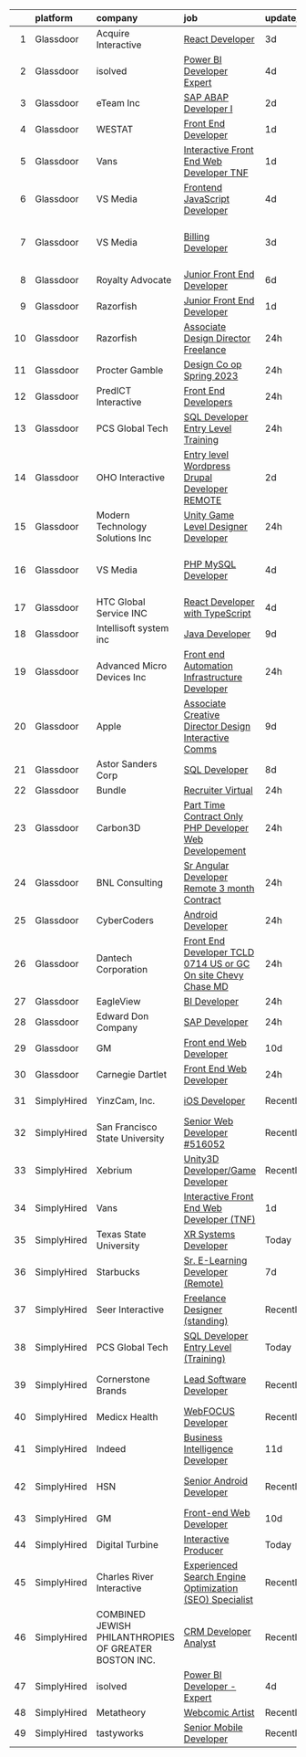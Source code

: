 

|    | platform    | company                                               | job                                                                                                                                                                                                                                                                                                                                                                                                                                                                                                                                                                                                                                                                                                                                                                                                                                                                                                                                                                                                                                                                                                                                                                                                                                                                                                                                                                      | update_time   | location                          |
|---:|:------------|:------------------------------------------------------|:-------------------------------------------------------------------------------------------------------------------------------------------------------------------------------------------------------------------------------------------------------------------------------------------------------------------------------------------------------------------------------------------------------------------------------------------------------------------------------------------------------------------------------------------------------------------------------------------------------------------------------------------------------------------------------------------------------------------------------------------------------------------------------------------------------------------------------------------------------------------------------------------------------------------------------------------------------------------------------------------------------------------------------------------------------------------------------------------------------------------------------------------------------------------------------------------------------------------------------------------------------------------------------------------------------------------------------------------------------------------------|:--------------|:----------------------------------|
|  1 | Glassdoor   | Acquire Interactive                                   | [React Developer](https://www.glassdoor.com/partner/jobListing.htm?pos=104&ao=1110586&s=58&guid=00000182de0e46aeaf4c8b70ba39e16a&src=GD_JOB_AD&t=SR&vt=w&ea=1&cs=1_6d29759c&cb=1661582854193&jobListingId=1008089027551&cpc=C4A69CCDBB3B9599&jrtk=3-0-1gbf0shmgi7m7801-1gbf0shn5g4d9800-be800c2b96278f59--6NYlbfkN0AO-lx13pzomzdSppJUWL3QXsQT8oyFk4U4LWH8QC50CgncZeBqRlX7PYkTXRkCBQv2GYkHVIucTqERecoF3OXz55I3UmI-hahhcubaq0vMjbxwCtrFqAPKgs7CyupOa4GijRp6O4g4SzrV1uoVr8A34IZ_FzDg_AP4U9CJ5Fb4XeIR3tdRMAjr0-fMR2Qr2eivOTxlMBTDEim8Kao1X-ZRWUN7z28aop6bCJO7ul0DOmQzOEjWTd2yZFDNREkt8sN1EL4Yc5Mi8BIP5cYxsrY-g8nm2C_N9w6GaF-QM3R65fpEOxJ3OCVx_8YB4sloJsNoFD5vvlXteE5Agw39n1xlbk7vvjwP5o9SSH8LZN_6G7l3Gm9YIaAzIahszaZAllTwQzc3wKxdZGDUL1-HiDJvgGmEr2FFeQmeWM-eOrlq1y4ZvvQyR1Q_B096fuCXe1oGFwLyblHs1rr7VBs7Xc_zQ_GfPRvnsSwDQTsHIqx3Ruc5YUkIcGLukDQ8PL6vZDI%3D)                                                                                                                                                                                                                                                                                                                                                                                                                                                                                                                 | 3d            | Remote                            |
|  2 | Glassdoor   | isolved                                               | [Power BI Developer   Expert](https://www.glassdoor.com/partner/jobListing.htm?pos=105&ao=1110586&s=58&guid=00000182de0e46aeaf4c8b70ba39e16a&src=GD_JOB_AD&t=SR&vt=w&ea=1&cs=1_b9fc961d&cb=1661582854193&jobListingId=1008086038764&cpc=32EE424DE2B657EB&jrtk=3-0-1gbf0shmgi7m7801-1gbf0shn5g4d9800-1eeaffd36fee68eb--6NYlbfkN0BEiXzCIwcbKr5ayBEkunnsXndc8R7OHjtGbRXojM3MoXlr7HGJXBB6IKrFI0bGnwVJE_8s5TkIbrQGBkOraMNjsi-5jIzt1M9j3Sh8htqu-u7EXN2h1IKeH_CetvL7PZTZhcG_DR5kco1QXkP6dzcUkqRvlKrjxI71P57PlKkf8dyStPRVXIb9AZFSbEA9fzPj_A4J8o80jwmWKt9zlxopAoay1q6QsbPNiNwLVx0xSzf2ociwHlm5sP5-TXHhqGtOgoemVme38ih92j_LgtmGBa7CbiJDdVdQmaqfdjizApuUDpiSk0guUeD9y5n8NMjQRhewJB9rpCr_p7oMCkk7OgGaUodK_UhZh6RZMdhOAWwGppdGEnjWdtqIu5y_8ODPIg1AKZuiNNI8HuLD-7qnBewXmyqVksNn4y8DcPby4wH7qZ35IAh6mIz4RJ15iYcDXkX7CRQAF-wMSB1tLj-IqMAs0LDsFz-n_M_QfXYouW3cPtARl1_p-tOQwFLlMNju1fjMIwO3SujBvbiAJ_TvFVgWqrfMmNFx61OtKsLWzFtZRALoSzKl)                                                                                                                                                                                                                                                                                                                                                                                                                                                   | 4d            | Remote                            |
|  3 | Glassdoor   | eTeam Inc                                             | [SAP ABAP Developer I](https://www.glassdoor.com/partner/jobListing.htm?pos=106&ao=1110586&s=58&guid=00000182de0e46aeaf4c8b70ba39e16a&src=GD_JOB_AD&t=SR&vt=w&ea=1&cs=1_5818f87b&cb=1661582854193&jobListingId=1008091484137&cpc=9908D8D4413DBB8A&jrtk=3-0-1gbf0shmgi7m7801-1gbf0shn5g4d9800-e5dd2ef8bd15968c--6NYlbfkN0BrebvuryEatuNHUHZCAQUz0OnV0ltSPb-mADEOcHGVouHTChdV6l5pkFLEBsF1y4b_TqZQmTWDcgYyTbs3qRlnwTEtmkPumUUZye92DyBt-DYdA679LDwWP10pKMH8J1hRuQj8Oqss8GfLh-BoGZfbkb6XK4wfZu1MTwHcb_juhNQTabcaUUZqy_mG-ywneul1FF2qC2tGwEq7dorc16vXTpiZcUL-lskpoTBx84zPUGuZB_ds6egktwLGlI_CVxLEGQpnlzfQouW4tAAYZFNPwofMVZUMfR3_PcV-6WeTbTIAPecAEuiee4dsF9q6ZuDVB1-V--ZaCNNfbzRLpY1ce71P2-B_VDhWLn_Ys5lLQ-mKflnsX9DfE278ofFVf046_WxfMi8gsswSDJO8g8SxMh4op7xdZ_4O5m5b7_OeP1JSPYJ9w3xiYYowmeIdj6U1AePWrM-2hHywxcnblKxurdI00tbnlY3QQ_sksmo4mRMF1PtHq0Ey7XhDjsqTYas%3D)                                                                                                                                                                                                                                                                                                                                                                                                                                                                                                            | 2d            | Remote                            |
|  4 | Glassdoor   | WESTAT                                                | [Front End Developer](https://www.glassdoor.com/partner/jobListing.htm?pos=121&ao=1136043&s=58&guid=00000182de0e46aeaf4c8b70ba39e16a&src=GD_JOB_AD&t=SR&vt=w&cs=1_f2b96eb5&cb=1661582854195&jobListingId=1008095289019&jrtk=3-0-1gbf0shmgi7m7801-1gbf0shn5g4d9800-31c521df59278770-)                                                                                                                                                                                                                                                                                                                                                                                                                                                                                                                                                                                                                                                                                                                                                                                                                                                                                                                                                                                                                                                                                     | 1d            | Rockville, MD                     |
|  5 | Glassdoor   | Vans                                                  | [Interactive Front End Web Developer  TNF ](https://www.glassdoor.com/partner/jobListing.htm?pos=110&ao=1136043&s=58&guid=00000182de0e46aeaf4c8b70ba39e16a&src=GD_JOB_AD&t=SR&vt=w&cs=1_ba8b9a52&cb=1661582854194&jobListingId=1008093174988&jrtk=3-0-1gbf0shmgi7m7801-1gbf0shn5g4d9800-e6483f1bdb7074da-)                                                                                                                                                                                                                                                                                                                                                                                                                                                                                                                                                                                                                                                                                                                                                                                                                                                                                                                                                                                                                                                               | 1d            | Denver, CO                        |
|  6 | Glassdoor   | VS Media                                              | [Frontend JavaScript Developer](https://www.glassdoor.com/partner/jobListing.htm?pos=109&ao=1136043&s=58&guid=00000182de0e46aeaf4c8b70ba39e16a&src=GD_JOB_AD&t=SR&vt=w&ea=1&cs=1_cd700db9&cb=1661582854194&jobListingId=1008087306672&jrtk=3-0-1gbf0shmgi7m7801-1gbf0shn5g4d9800-768f20a6af244237-)                                                                                                                                                                                                                                                                                                                                                                                                                                                                                                                                                                                                                                                                                                                                                                                                                                                                                                                                                                                                                                                                      | 4d            | Manhattan                         |
|  7 | Glassdoor   | VS Media                                              | [Billing Developer](https://www.glassdoor.com/partner/jobListing.htm?pos=126&ao=1136043&s=58&guid=00000182de0e46aeaf4c8b70ba39e16a&src=GD_JOB_AD&t=SR&vt=w&ea=1&cs=1_64787683&cb=1661582854195&jobListingId=1008087893189&jrtk=3-0-1gbf0shmgi7m7801-1gbf0shn5g4d9800-c512afdb58ffe617-)                                                                                                                                                                                                                                                                                                                                                                                                                                                                                                                                                                                                                                                                                                                                                                                                                                                                                                                                                                                                                                                                                  | 3d            | Westlake Village, Los Angeles, CA |
|  8 | Glassdoor   | Royalty Advocate                                      | [Junior Front End Developer](https://www.glassdoor.com/partner/jobListing.htm?pos=120&ao=1136043&s=58&guid=00000182de0e46aeaf4c8b70ba39e16a&src=GD_JOB_AD&t=SR&vt=w&ea=1&cs=1_127eb559&cb=1661582854195&jobListingId=1008082551879&jrtk=3-0-1gbf0shmgi7m7801-1gbf0shn5g4d9800-65f2c3bfd65b475f-)                                                                                                                                                                                                                                                                                                                                                                                                                                                                                                                                                                                                                                                                                                                                                                                                                                                                                                                                                                                                                                                                         | 6d            | Dallas, TX                        |
|  9 | Glassdoor   | Razorfish                                             | [Junior Front End Developer](https://www.glassdoor.com/partner/jobListing.htm?pos=108&ao=1136043&s=58&guid=00000182de0e46aeaf4c8b70ba39e16a&src=GD_JOB_AD&t=SR&vt=w&ea=1&cs=1_c2ca3c6a&cb=1661582854193&jobListingId=1008095528758&jrtk=3-0-1gbf0shmgi7m7801-1gbf0shn5g4d9800-6aa135de0bb12886-)                                                                                                                                                                                                                                                                                                                                                                                                                                                                                                                                                                                                                                                                                                                                                                                                                                                                                                                                                                                                                                                                         | 1d            | Miami, FL                         |
| 10 | Glassdoor   | Razorfish                                             | [Associate Design Director  Freelance ](https://www.glassdoor.com/partner/jobListing.htm?pos=122&ao=1136043&s=58&guid=00000182de0e46aeaf4c8b70ba39e16a&src=GD_JOB_AD&t=SR&vt=w&cs=1_6d830ba3&cb=1661582854195&jobListingId=1008097942824&jrtk=3-0-1gbf0shmgi7m7801-1gbf0shn5g4d9800-636e97897d2f99ca-)                                                                                                                                                                                                                                                                                                                                                                                                                                                                                                                                                                                                                                                                                                                                                                                                                                                                                                                                                                                                                                                                   | 24h           | Miami, FL                         |
| 11 | Glassdoor   | Procter   Gamble                                      | [Design Co op Spring 2023](https://www.glassdoor.com/partner/jobListing.htm?pos=117&ao=1136043&s=58&guid=00000182de0e46aeaf4c8b70ba39e16a&src=GD_JOB_AD&t=SR&vt=w&cs=1_a019902c&cb=1661582854194&jobListingId=1008097749773&jrtk=3-0-1gbf0shmgi7m7801-1gbf0shn5g4d9800-3b787d080d47c540-)                                                                                                                                                                                                                                                                                                                                                                                                                                                                                                                                                                                                                                                                                                                                                                                                                                                                                                                                                                                                                                                                                | 24h           | Cincinnati, OH                    |
| 12 | Glassdoor   | PredICT Interactive                                   | [Front End Developers](https://www.glassdoor.com/partner/jobListing.htm?pos=118&ao=1136043&s=58&guid=00000182de0e46aeaf4c8b70ba39e16a&src=GD_JOB_AD&t=SR&vt=w&cs=1_7bd55c5c&cb=1661582854195&jobListingId=1008097875851&jrtk=3-0-1gbf0shmgi7m7801-1gbf0shn5g4d9800-dd67de2df04f4066-)                                                                                                                                                                                                                                                                                                                                                                                                                                                                                                                                                                                                                                                                                                                                                                                                                                                                                                                                                                                                                                                                                    | 24h           | Wichita, KS                       |
| 13 | Glassdoor   | PCS Global Tech                                       | [SQL Developer Entry Level  Training ](https://www.glassdoor.com/partner/jobListing.htm?pos=113&ao=1136043&s=58&guid=00000182de0e46aeaf4c8b70ba39e16a&src=GD_JOB_AD&t=SR&vt=w&ea=1&cs=1_94546931&cb=1661582854194&jobListingId=1008097536240&jrtk=3-0-1gbf0shmgi7m7801-1gbf0shn5g4d9800-bdf3007deb1c2081-)                                                                                                                                                                                                                                                                                                                                                                                                                                                                                                                                                                                                                                                                                                                                                                                                                                                                                                                                                                                                                                                               | 24h           | San Francisco, CA                 |
| 14 | Glassdoor   | OHO Interactive                                       | [Entry level Wordpress Drupal Developer   REMOTE](https://www.glassdoor.com/partner/jobListing.htm?pos=114&ao=1136043&s=58&guid=00000182de0e46aeaf4c8b70ba39e16a&src=GD_JOB_AD&t=SR&vt=w&ea=1&cs=1_c211c92b&cb=1661582854194&jobListingId=1008092415352&jrtk=3-0-1gbf0shmgi7m7801-1gbf0shn5g4d9800-25cbbba374a27769-)                                                                                                                                                                                                                                                                                                                                                                                                                                                                                                                                                                                                                                                                                                                                                                                                                                                                                                                                                                                                                                                    | 2d            | Somerville, MA                    |
| 15 | Glassdoor   | Modern Technology Solutions  Inc                      | [Unity Game Level Designer  Developer](https://www.glassdoor.com/partner/jobListing.htm?pos=101&ao=1110586&s=58&guid=00000182de0e46aeaf4c8b70ba39e16a&src=GD_JOB_AD&t=SR&vt=w&cs=1_e1041a87&cb=1661582854192&jobListingId=1008096394708&cpc=59DF70BB7E75A6DF&jrtk=3-0-1gbf0shmgi7m7801-1gbf0shn5g4d9800-8663ab33f28013ce--6NYlbfkN0C26OT7h5zXl7z1yVTYwN1d43osiYS9hmGqw_eY7i5KFzRWaSyxghJjTLzNEsEWeJhbfdP5IgCLf_6XOYr5ayiMPPmKA0qlmbPqS2JZj47kCsTVTYreQdg0_S8Nn4XjQXJOYA8MvzS1HSw5wMB4wuXOAzLR0c3MB2XsCjcNdS0go9NBFFJ4ZpURhwoyFrFMPYw-Xhq3rJxGn6x_AQAXFri4Gi1EIcAAftrfw65ylaisvEeoWUe-yYr0sl9a2htNGQbGbDR1EYU4tUK6MozO5FszKalmCd3O3AIq9y8G4_xov8TSjAMZN4eofxL2FQjQA90jUORlHuhJdyBYOsXmyTnra4j_6UP6JsuSbG1jG--i_4qj5gGu0_mq5eqclH1N9y6RWNAT0tT1UD8QppXSbeMI_f99bU10Y5JjykMHdEYdirTRqVh4QQn3TdCu7dG_35I%3D)                                                                                                                                                                                                                                                                                                                                                                                                                                                                                                                                                                 | 24h           | Alexandria, VA                    |
| 16 | Glassdoor   | VS Media                                              | [PHP MySQL Developer](https://www.glassdoor.com/partner/jobListing.htm?pos=112&ao=1136043&s=58&guid=00000182de0e46aeaf4c8b70ba39e16a&src=GD_JOB_AD&t=SR&vt=w&ea=1&cs=1_bd93468d&cb=1661582854194&jobListingId=1008087306669&jrtk=3-0-1gbf0shmgi7m7801-1gbf0shn5g4d9800-6aa3cd44c8852899-)                                                                                                                                                                                                                                                                                                                                                                                                                                                                                                                                                                                                                                                                                                                                                                                                                                                                                                                                                                                                                                                                                | 4d            | Westlake Village, Los Angeles, CA |
| 17 | Glassdoor   | HTC Global Service INC                                | [React Developer with TypeScript](https://www.glassdoor.com/partner/jobListing.htm?pos=125&ao=1136043&s=58&guid=00000182de0e46aeaf4c8b70ba39e16a&src=GD_JOB_AD&t=SR&vt=w&ea=1&cs=1_78a0c41b&cb=1661582854195&jobListingId=1008086473504&jrtk=3-0-1gbf0shmgi7m7801-1gbf0shn5g4d9800-2f0ddce5b9aa7a09-)                                                                                                                                                                                                                                                                                                                                                                                                                                                                                                                                                                                                                                                                                                                                                                                                                                                                                                                                                                                                                                                                    | 4d            | Remote                            |
| 18 | Glassdoor   | Intellisoft system inc                                | [Java Developer](https://www.glassdoor.com/partner/jobListing.htm?pos=116&ao=1136043&s=58&guid=00000182de0e46aeaf4c8b70ba39e16a&src=GD_JOB_AD&t=SR&vt=w&ea=1&cs=1_00f4097f&cb=1661582854194&jobListingId=1008076578004&jrtk=3-0-1gbf0shmgi7m7801-1gbf0shn5g4d9800-7cee573845eef606-)                                                                                                                                                                                                                                                                                                                                                                                                                                                                                                                                                                                                                                                                                                                                                                                                                                                                                                                                                                                                                                                                                     | 9d            | Remote                            |
| 19 | Glassdoor   | Advanced Micro Devices  Inc                           | [Front end Automation Infrastructure Developer](https://www.glassdoor.com/partner/jobListing.htm?pos=128&ao=1136043&s=58&guid=00000182de0e46aeaf4c8b70ba39e16a&src=GD_JOB_AD&t=SR&vt=w&cs=1_ec9222c0&cb=1661582854196&jobListingId=1008097755649&jrtk=3-0-1gbf0shmgi7m7801-1gbf0shn5g4d9800-5614a0fb37a6e3ae-)                                                                                                                                                                                                                                                                                                                                                                                                                                                                                                                                                                                                                                                                                                                                                                                                                                                                                                                                                                                                                                                           | 24h           | Wakefield, WA                     |
| 20 | Glassdoor   | Apple                                                 | [Associate Creative Director  Design  Interactive Comms](https://www.glassdoor.com/partner/jobListing.htm?pos=127&ao=1136043&s=58&guid=00000182de0e46aeaf4c8b70ba39e16a&src=GD_JOB_AD&t=SR&vt=w&cs=1_40686171&cb=1661582854195&jobListingId=1008077637787&jrtk=3-0-1gbf0shmgi7m7801-1gbf0shn5g4d9800-db0ab7f1b52bf141-)                                                                                                                                                                                                                                                                                                                                                                                                                                                                                                                                                                                                                                                                                                                                                                                                                                                                                                                                                                                                                                                  | 9d            | Cupertino, CA                     |
| 21 | Glassdoor   | Astor   Sanders Corp                                  | [SQL Developer](https://www.glassdoor.com/partner/jobListing.htm?pos=119&ao=1136043&s=58&guid=00000182de0e46aeaf4c8b70ba39e16a&src=GD_JOB_AD&t=SR&vt=w&ea=1&cs=1_8956afaf&cb=1661582854195&jobListingId=1008078208056&jrtk=3-0-1gbf0shmgi7m7801-1gbf0shn5g4d9800-d59503d90509cf67-)                                                                                                                                                                                                                                                                                                                                                                                                                                                                                                                                                                                                                                                                                                                                                                                                                                                                                                                                                                                                                                                                                      | 8d            | Remote                            |
| 22 | Glassdoor   | Bundle                                                | [Recruiter  Virtual ](https://www.glassdoor.com/partner/jobListing.htm?pos=115&ao=1136043&s=58&guid=00000182de0e46aeaf4c8b70ba39e16a&src=GD_JOB_AD&t=SR&vt=w&ea=1&cs=1_3eeb5a84&cb=1661582854194&jobListingId=1008097700774&jrtk=3-0-1gbf0shmgi7m7801-1gbf0shn5g4d9800-ca5aa58577ee571d-)                                                                                                                                                                                                                                                                                                                                                                                                                                                                                                                                                                                                                                                                                                                                                                                                                                                                                                                                                                                                                                                                                | 24h           | Remote                            |
| 23 | Glassdoor   | Carbon3D                                              | [Part Time Contract Only   PHP Developer  Web Developement](https://www.glassdoor.com/partner/jobListing.htm?pos=129&ao=1136043&s=58&guid=00000182de0e46aeaf4c8b70ba39e16a&src=GD_JOB_AD&t=SR&vt=w&cs=1_22686706&cb=1661582854196&jobListingId=1008097145495&jrtk=3-0-1gbf0shmgi7m7801-1gbf0shn5g4d9800-f68ca6456ebcf94e-)                                                                                                                                                                                                                                                                                                                                                                                                                                                                                                                                                                                                                                                                                                                                                                                                                                                                                                                                                                                                                                               | 24h           | Redwood City, CA                  |
| 24 | Glassdoor   | BNL Consulting                                        | [Sr  Angular Developer  Remote  3 month Contract ](https://www.glassdoor.com/partner/jobListing.htm?pos=103&ao=1110586&s=58&guid=00000182de0e46aeaf4c8b70ba39e16a&src=GD_JOB_AD&t=SR&vt=w&ea=1&cs=1_ea8618e5&cb=1661582854193&jobListingId=1008096604391&cpc=A0637F14311B9419&jrtk=3-0-1gbf0shmgi7m7801-1gbf0shn5g4d9800-9ccd2909502f4acc--6NYlbfkN0C_eQCgnQ3dunn2kgXxy7uUxBB8Rm9uGSd45wqHXb30YkCqbMQy-lDoilpx61WSgcDk9U_DrPzKvnYlAi1-wQf44upjKCmG4nUZ-K7-LfIfob88JOuWN11QomyWAaTAC9JRv5p7yvcXzzC_h0fQTVcmNKW0f30I6P39iyv5yggW6-jgf0JJliIsJA0BO1ERrmhMydBtVfKwBWRPSoPtzM7F-DZCfn2eV9kjgbQ3C2dyhbMNE0jvhZCLNB7hSp1m08dQs1MSHK9teSODTcvC6AKVLgE848m-nAIpeBOmpF5QolNdfNZT2TWCbOt_prFJ_i35g-YM2sLci2s7PN4dkY4QafnPmZEH09L4aijfaBDVcLs47x7oS6-rdy_Nb1Ly9WMSEFxrm4wfcwYwccwYNs-YnuCcGD2dzf8qJ6wfkzjwUsXTPWwcNvwjjUefOmxiy6SB4YsMmtcIDA6ttBAbT-NVvnPDA7c59KOb2ATzSFnP-qo_mXPQKpRPKfnP1jYeTOk%3D)                                                                                                                                                                                                                                                                                                                                                                                                                                                                                | 24h           | Remote                            |
| 25 | Glassdoor   | CyberCoders                                           | [Android Developer](https://www.glassdoor.com/partner/jobListing.htm?pos=107&ao=1110586&s=58&guid=00000182de0e46aeaf4c8b70ba39e16a&src=GD_JOB_AD&t=SR&vt=w&ea=1&cs=1_f633a518&cb=1661582854194&jobListingId=1008097713393&cpc=2CAED5C921A5F994&jrtk=3-0-1gbf0shmgi7m7801-1gbf0shn5g4d9800-2027338c698a3121--6NYlbfkN0CpFJQzrgRR8WqXWK1qKKEqALWJw739KlKqr2H-MSI4eoBlI4EFrmor2FYZMP3muM2VJrtx1SKpXT4p07vKmlPtdCE6r4pKDIrjWBMdRGc-O-SpdJcYDWxROz925dIaahHH7eFPzv1LV8A2K9MavsQNc277aueWE8izyMNm1V7W24jp1Rt4u55WRcIgrh_dgYWYDkARg3ytry70XHowkj5B6jrGZaLg7zyyNQL35gCzbjNhLw-hevmjX4Nx8EM-WV1RAjraFXgJtX33CP2G8YXbVCuEqeDTZMm5s862ctdh753Vsd1VwmZ9ENnRDrFIBiZCsaCgOgLOlNX1KyVf8zHtVYYmmoK2PoGeJ_vJK5iBqsU4Eoa-FDSNyOmvfWU7Rh55bUwi5kA771E7ecU12LOVK-ImqOe1NJf54ZMSubMFRT0HIPLZdp0haeHnCZWb8jHN9u3OviEeM4xx2qTAqv2umz2Ok5zjjliSALyPCukH0Prrwg7vRyvwNhgbAyZ45xv30-5aGh-dOYA5p10_5JB7dLf2yfh1euRIhwk737hqM8KxDpNxdJOVZ9waE-VraJELhM4f40SaNexIrGHd8fMuPs0LYE_OaMdLlqi1XyU6t0gOp3K87n0pQj8oALohJ0AvJQ1O-e_eIrn7mrDAG4zw1R-6FNCloTpJIzB0aXlhJfFWX77rzvO15nyfynsiHQWhWYFCRRAzO90Z7dhasocsHa8tIJqIHQ4-CSBn0bk2-DCb35M5SdfgfH_XewicNzaxLqPKSUXEaAfNZKyh21X674wbh_MgJYcqK4uwr9NaFmbGcUgYpPgleSsnXBNXOyhxqpw6_u4hQyWVo_C5jNUWCotU-5HOJHIvVh4KhoFzPEOEyQ_kW3aqGxKZoBuaE_2N71n1Lrf1gwrTfDUspy7nWekdqv5zCBjbihE7Yu_qjyleydlMfGNOPE693J0fgmKLbhDAGjQOSk04qADrFeHdcBeB92v7QdKdWZzPy4aXEg%3D%3D) | 24h           | Belmont, CA                       |
| 26 | Glassdoor   | Dantech Corporation                                   | [Front End Developer  TCLD 0714     US or GC    On site Chevy Chase  MD](https://www.glassdoor.com/partner/jobListing.htm?pos=102&ao=1110586&s=58&guid=00000182de0e46aeaf4c8b70ba39e16a&src=GD_JOB_AD&t=SR&vt=w&ea=1&cs=1_c439b417&cb=1661582854193&jobListingId=1008096613985&cpc=92BEE8AC7E71C1CB&jrtk=3-0-1gbf0shmgi7m7801-1gbf0shn5g4d9800-157e342930f3b7f3--6NYlbfkN0BTy4Vq3kUv-8E8fBOrhZt-7WJQYqv7u2ur6JnxlE7nq0Vi-lP5L835V_bZXAl64T46L3jws_SIMtyoivqrYiVYJejwMwIF_AMedfTQ700heehfrnQ0Rl6v_loZ3c_KQtvjMlSrauyJJAc9L5IChe7lcL2Sr-HDaNgFLhcAK51oa1NI3BwDbZBo_33eXdVpYV3jrg6S24EcCWIovWsYyfMtCS7FaVo0z4NEuLiPoMp29pAj0ylpLlHQjvHADg9OzR0yher1_EYbTuVGmP7drQEzW_yUoyh5NVjuxxwNHLaxDKHictfhjGWK1ZESSMQ10-_ICOoFcl-YHMXsUdjHbZdXyP5tj0Sd3Vxjzy83vfgYPRjxqbsfXljZs3cYZRwRnXZ7fI3h_-haJ4m0SDrVE9O7pUTgx1UJuNqb4h7ERJd0WnMh83OpMIXWTtffkixrDaH-594eUsfyDO3UMa9BlpRvaB-LHOGh__UDhfFfUOfzSWgbFEIA5i11hs6wVq4hXt1jeb8fDii42Q%3D%3D)                                                                                                                                                                                                                                                                                                                                                                                                                                            | 24h           | Chevy Chase, MD                   |
| 27 | Glassdoor   | EagleView                                             | [BI Developer](https://www.glassdoor.com/partner/jobListing.htm?pos=130&ao=1136043&s=58&guid=00000182de0e46aeaf4c8b70ba39e16a&src=GD_JOB_AD&t=SR&vt=w&cs=1_332a6d31&cb=1661582854196&jobListingId=1008097739506&jrtk=3-0-1gbf0shmgi7m7801-1gbf0shn5g4d9800-c37617210cb55d33-)                                                                                                                                                                                                                                                                                                                                                                                                                                                                                                                                                                                                                                                                                                                                                                                                                                                                                                                                                                                                                                                                                            | 24h           | Remote                            |
| 28 | Glassdoor   | Edward Don   Company                                  | [SAP Developer](https://www.glassdoor.com/partner/jobListing.htm?pos=111&ao=1136043&s=58&guid=00000182de0e46aeaf4c8b70ba39e16a&src=GD_JOB_AD&t=SR&vt=w&ea=1&cs=1_8cdcd11e&cb=1661582854194&jobListingId=1008097166985&jrtk=3-0-1gbf0shmgi7m7801-1gbf0shn5g4d9800-7dbbff4c70383b4b-)                                                                                                                                                                                                                                                                                                                                                                                                                                                                                                                                                                                                                                                                                                                                                                                                                                                                                                                                                                                                                                                                                      | 24h           | Woodridge, IL                     |
| 29 | Glassdoor   | GM                                                    | [Front end Web Developer](https://www.glassdoor.com/partner/jobListing.htm?pos=123&ao=1136043&s=58&guid=00000182de0e46aeaf4c8b70ba39e16a&src=GD_JOB_AD&t=SR&vt=w&ea=1&cs=1_eaa6e7bf&cb=1661582854195&jobListingId=1008074154402&jrtk=3-0-1gbf0shmgi7m7801-1gbf0shn5g4d9800-c9307dc9066a1a8d-)                                                                                                                                                                                                                                                                                                                                                                                                                                                                                                                                                                                                                                                                                                                                                                                                                                                                                                                                                                                                                                                                            | 10d           | Playa del Rey, CA                 |
| 30 | Glassdoor   | Carnegie Dartlet                                      | [Front End Web Developer](https://www.glassdoor.com/partner/jobListing.htm?pos=124&ao=1136043&s=58&guid=00000182de0e46aeaf4c8b70ba39e16a&src=GD_JOB_AD&t=SR&vt=w&cs=1_114a0e8d&cb=1661582854195&jobListingId=1008096640827&jrtk=3-0-1gbf0shmgi7m7801-1gbf0shn5g4d9800-e6f4abaa2f9839bf-)                                                                                                                                                                                                                                                                                                                                                                                                                                                                                                                                                                                                                                                                                                                                                                                                                                                                                                                                                                                                                                                                                 | 24h           | Westford, MA                      |
| 31 | SimplyHired | YinzCam, Inc.                                         | [iOS Developer](https://www.simplyhired.com/job/O7s3dealHuxhU0MGhoaMnfOJziqVEUTHKEJtlDWUSPF8S_dqWf-8-Q?q=interactive+developer)                                                                                                                                                                                                                                                                                                                                                                                                                                                                                                                                                                                                                                                                                                                                                                                                                                                                                                                                                                                                                                                                                                                                                                                                                                          | Recently      | Pittsburgh, PA                    |
| 32 | SimplyHired | San Francisco State University                        | [Senior Web Developer #516052](https://www.simplyhired.com/job/BkrpKxfe0zN2ZElXxg4hS26iH2-T93KqVNl8LOtva-0eyIIRUfMzyQ?q=interactive+developer)                                                                                                                                                                                                                                                                                                                                                                                                                                                                                                                                                                                                                                                                                                                                                                                                                                                                                                                                                                                                                                                                                                                                                                                                                           | Recently      | San Francisco, CA                 |
| 33 | SimplyHired | Xebrium                                               | [Unity3D Developer/Game Developer](https://www.simplyhired.com/job/YuUbm78xBqflz-omGH2qI3qNYNDhQatwxs8NlQ5gujkRGKlVBxr80Q?q=interactive+developer)                                                                                                                                                                                                                                                                                                                                                                                                                                                                                                                                                                                                                                                                                                                                                                                                                                                                                                                                                                                                                                                                                                                                                                                                                       | Recently      | San Jose, CA                      |
| 34 | SimplyHired | Vans                                                  | [Interactive Front End Web Developer (TNF)](https://www.simplyhired.com/job/h5mCnHfGLkf6wOKX4tTUCFvWyxyj8ZA29uokZx4OAO2LhccgzmFd6Q?q=interactive+developer)                                                                                                                                                                                                                                                                                                                                                                                                                                                                                                                                                                                                                                                                                                                                                                                                                                                                                                                                                                                                                                                                                                                                                                                                              | 1d            | Denver, CO                        |
| 35 | SimplyHired | Texas State University                                | [XR Systems Developer](https://www.simplyhired.com/job/ISkMD_rLWJonMHHcVyHTLQ_fzdheWN1_FYBgtUaQWGvgu12WdHG43w?q=interactive+developer)                                                                                                                                                                                                                                                                                                                                                                                                                                                                                                                                                                                                                                                                                                                                                                                                                                                                                                                                                                                                                                                                                                                                                                                                                                   | Today         | San Marcos, TX                    |
| 36 | SimplyHired | Starbucks                                             | [Sr. E-Learning Developer (Remote)](https://www.simplyhired.com/job/o86gRFUzBv6lw_VkVzPgCVc6_417sSy6zhW-hKPoaiG3SfCkFn9jRQ?q=interactive+developer)                                                                                                                                                                                                                                                                                                                                                                                                                                                                                                                                                                                                                                                                                                                                                                                                                                                                                                                                                                                                                                                                                                                                                                                                                      | 7d            | United States                     |
| 37 | SimplyHired | Seer Interactive                                      | [Freelance Designer (standing)](https://www.simplyhired.com/job/OMrLjGqiVjB4HSOHNcPsGMBE7asrChjuptiioyzCf3fMQCzg3HR7Qw?q=interactive+developer)                                                                                                                                                                                                                                                                                                                                                                                                                                                                                                                                                                                                                                                                                                                                                                                                                                                                                                                                                                                                                                                                                                                                                                                                                          | Recently      | Remote +1 location                |
| 38 | SimplyHired | PCS Global Tech                                       | [SQL Developer Entry Level (Training)](https://www.simplyhired.com/job/STYkV57ld4hHHhuiarrT5hYKrbMhZDb9MQ3PTyngXc4w1r_HlVusiQ?q=interactive+developer)                                                                                                                                                                                                                                                                                                                                                                                                                                                                                                                                                                                                                                                                                                                                                                                                                                                                                                                                                                                                                                                                                                                                                                                                                   | Today         | San Francisco, CA                 |
| 39 | SimplyHired | Cornerstone Brands                                    | [Lead Software Developer](https://www.simplyhired.com/job/VvzH-jRv1MGrdou1VIiJS7qGeNOUJ2BmZhqVDwxXNL_FgHWHcd4WSA?q=interactive+developer)                                                                                                                                                                                                                                                                                                                                                                                                                                                                                                                                                                                                                                                                                                                                                                                                                                                                                                                                                                                                                                                                                                                                                                                                                                | Recently      | West Chester, PA                  |
| 40 | SimplyHired | Medicx Health                                         | [WebFOCUS Developer](https://www.simplyhired.com/job/tzkGBJzGYVQlGfOSAAvjfHiRJbmvXIQgX9VwrXeAYhRrg_gB8Wrvlw?q=interactive+developer)                                                                                                                                                                                                                                                                                                                                                                                                                                                                                                                                                                                                                                                                                                                                                                                                                                                                                                                                                                                                                                                                                                                                                                                                                                     | Recently      | Remote                            |
| 41 | SimplyHired | Indeed                                                | [Business Intelligence Developer](https://www.simplyhired.com/job/q7wrE5dB8ILe1f442zg6zbCb2s0DWdfyctgWTM7UTUusMI62DaI_xg?q=interactive+developer)                                                                                                                                                                                                                                                                                                                                                                                                                                                                                                                                                                                                                                                                                                                                                                                                                                                                                                                                                                                                                                                                                                                                                                                                                        | 11d           | Texas                             |
| 42 | SimplyHired | HSN                                                   | [Senior Android Developer](https://www.simplyhired.com/job/TjGHFblWay9MQSXDq1IIbri6K8V_mLic0X3VG5NvPk9hkS-bFySTrg?q=interactive+developer)                                                                                                                                                                                                                                                                                                                                                                                                                                                                                                                                                                                                                                                                                                                                                                                                                                                                                                                                                                                                                                                                                                                                                                                                                               | Recently      | West Chester, PA                  |
| 43 | SimplyHired | GM                                                    | [Front-end Web Developer](https://www.simplyhired.com/job/t4X7-vlNivpscmj3hGDPJL48KvizIB_X8Sw9N5dlheLvW5jSd312iw?q=interactive+developer)                                                                                                                                                                                                                                                                                                                                                                                                                                                                                                                                                                                                                                                                                                                                                                                                                                                                                                                                                                                                                                                                                                                                                                                                                                | 10d           | Playa del Rey, CA                 |
| 44 | SimplyHired | Digital Turbine                                       | [Interactive Producer](https://www.simplyhired.com/job/XiCxyGuTeg2SNwUVeuYaUmPd8E5N2qKFYIeavesuLUn9v_Z4jWfP-w?q=interactive+developer)                                                                                                                                                                                                                                                                                                                                                                                                                                                                                                                                                                                                                                                                                                                                                                                                                                                                                                                                                                                                                                                                                                                                                                                                                                   | Today         | Austin, TX                        |
| 45 | SimplyHired | Charles River Interactive                             | [Experienced Search Engine Optimization (SEO) Specialist](https://www.simplyhired.com/job/PtcCgvrTBNiyBPIUA3cYlI4onX-wUwy-TUecYkO21MO_EE_lS6aFhg?q=interactive+developer)                                                                                                                                                                                                                                                                                                                                                                                                                                                                                                                                                                                                                                                                                                                                                                                                                                                                                                                                                                                                                                                                                                                                                                                                | Recently      | Lowell, MA                        |
| 46 | SimplyHired | COMBINED JEWISH PHILANTHROPIES OF GREATER BOSTON INC. | [CRM Developer Analyst](https://www.simplyhired.com/job/RKcUuJmQTkhcOk-HDVcteNsnzRUacAAKBcd_dTtSMNfyJh3OMuetYw?q=interactive+developer)                                                                                                                                                                                                                                                                                                                                                                                                                                                                                                                                                                                                                                                                                                                                                                                                                                                                                                                                                                                                                                                                                                                                                                                                                                  | Recently      | Boston, MA                        |
| 47 | SimplyHired | isolved                                               | [Power BI Developer - Expert](https://www.simplyhired.com/job/LCWeK_GrMaMj3hpUwoFJ2XzFI4ylhzUJr4T8b-sXnWLUnJht7hhfGw?q=interactive+developer)                                                                                                                                                                                                                                                                                                                                                                                                                                                                                                                                                                                                                                                                                                                                                                                                                                                                                                                                                                                                                                                                                                                                                                                                                            | 4d            | Remote                            |
| 48 | SimplyHired | Metatheory                                            | [Webcomic Artist](https://www.simplyhired.com/job/Lon5lgaypp7RJIrc3KBBrNHMoD3_i3r6Cf5rvWMt4A15ZDFk3Vh_yg?q=interactive+developer)                                                                                                                                                                                                                                                                                                                                                                                                                                                                                                                                                                                                                                                                                                                                                                                                                                                                                                                                                                                                                                                                                                                                                                                                                                        | Recently      | California                        |
| 49 | SimplyHired | tastyworks                                            | [Senior Mobile Developer](https://www.simplyhired.com/job/m0-1opOv4lnq5coMb2wy6C00QSeWyOd1XVojf306FxqXSTqvgRiSEw?q=interactive+developer)                                                                                                                                                                                                                                                                                                                                                                                                                                                                                                                                                                                                                                                                                                                                                                                                                                                                                                                                                                                                                                                                                                                                                                                                                                | Recently      | Chicago, IL                       |